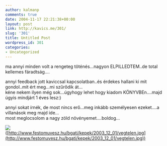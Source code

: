 ```yaml
---
author: kalmanp
comments: true
date: 2004-11-17 22:21:38+00:00
layout: post
link: http://kavics.me/301/
slug: '301'
title: Untitled Post
wordpress_id: 301
categories:
- Uncategorized
---
```


ma annyi minden volt a rengeteg töténés...nagyon ELPILLEDTEM..de total kellemes fáradtság....




annyi feedback jott kaviccsal kapcsolatban..és érdekes hallani ki mit gondol..mit ért meg...mi szűrődik át...  
kéne nekem ilyen még sok...úgyhogy lehet hogy kiadom KÖNYVBEn....majd úgyis mindjárt 1 éves lesz:)




annyi sokat írnék, de most nincs erő...meg inkább személyesen ezeket....a villanások meg majd ide...  
most meglocsolom a nagy zöld növényemet....boldog...




![](http://kavics.freeblog.hu/Files/feny.JPG)  
([http://www.festomuvesz.hu/bgati/kepek/2003_12_01/vegtelen.jpg](http://www.festomuvesz.hu/bgati/kepek/2003_12_01/vegtelen.jpg))



